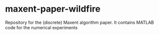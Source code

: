 # maxent-paper-wildfire
Repository for the (discrete) Maxent algorithm paper. It contains MATLAB code for the numerical experiments
